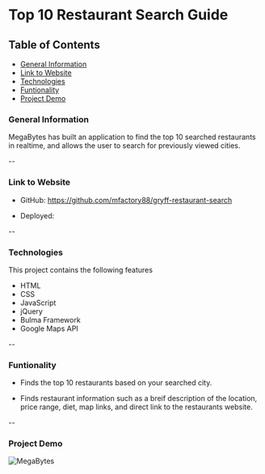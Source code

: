 # Top 10 Restaurant Search Guide

## Table of Contents

* [General Information](#General-Inforamtion)
* [Link to Website](#Link-to-Website)
* [Technologies](#Technologies)
* [Funtionality](#Funtionality)
* [Project Demo](#Project-Demo)

### General Information

MegaBytes has built an application to find the top 10 searched restaurants in realtime, and allows the user to search for previously viewed cities.

--

### Link to Website

* GitHub: https://github.com/mfactory88/gryff-restaurant-search

* Deployed:

--

### Technologies

This project contains the following features

* HTML
* CSS
* JavaScript
* jQuery
* Bulma Framework
* Google Maps API

--

### Funtionality

* Finds the top 10 restaurants based on your searched city.

* Finds restaurant information such as a breif description of the location, price range, diet, map links, and direct link to the restaurants website.

--

### Project Demo
![MegaBytes](https://user-images.githubusercontent.com/102685046/175390884-5295e5f6-1e08-4e73-b4da-ea6d42c0bdfc.gif)
